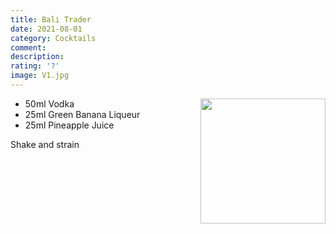```yaml
---
title: Bali Trader
date: 2021-08-01
category: Cocktails
comment: 
description: 
rating: '?'
image: V1.jpg
---
```


<img src="v1.jpg" width="200px" height="200px" style="float: right;">

 - 50ml Vodka
 - 25ml Green Banana Liqueur
 - 25ml Pineapple Juice

Shake and strain

<p style="clear: right; display: block;"></p>

[v1]: V1.jpg